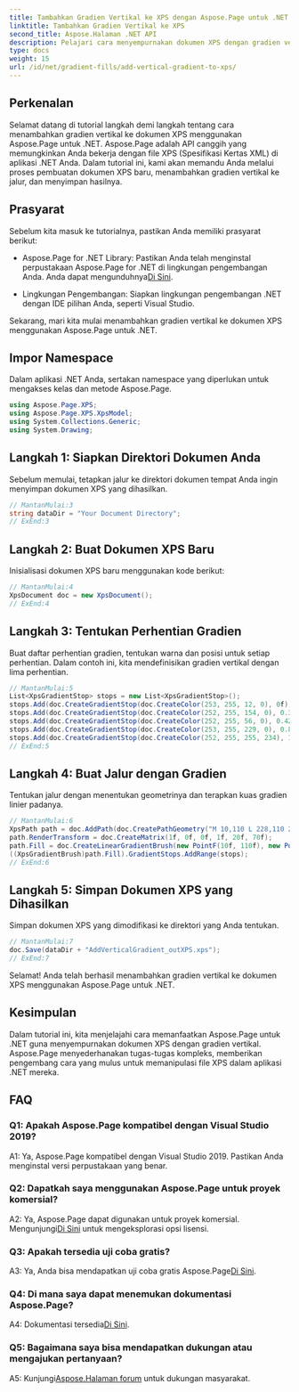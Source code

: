 ```yaml
---
title: Tambahkan Gradien Vertikal ke XPS dengan Aspose.Page untuk .NET
linktitle: Tambahkan Gradien Vertikal ke XPS
second_title: Aspose.Halaman .NET API
description: Pelajari cara menyempurnakan dokumen XPS dengan gradien vertikal menggunakan Aspose.Page untuk .NET. Ikuti panduan langkah demi langkah kami untuk integrasi yang lancar.
type: docs
weight: 15
url: /id/net/gradient-fills/add-vertical-gradient-to-xps/
---
```

## Perkenalan

Selamat datang di tutorial langkah demi langkah tentang cara menambahkan gradien vertikal ke dokumen XPS menggunakan Aspose.Page untuk .NET. Aspose.Page adalah API canggih yang memungkinkan Anda bekerja dengan file XPS (Spesifikasi Kertas XML) di aplikasi .NET Anda. Dalam tutorial ini, kami akan memandu Anda melalui proses pembuatan dokumen XPS baru, menambahkan gradien vertikal ke jalur, dan menyimpan hasilnya.

## Prasyarat

Sebelum kita masuk ke tutorialnya, pastikan Anda memiliki prasyarat berikut:

-  Aspose.Page for .NET Library: Pastikan Anda telah menginstal perpustakaan Aspose.Page for .NET di lingkungan pengembangan Anda. Anda dapat mengunduhnya[Di Sini](https://releases.aspose.com/page/net/).

- Lingkungan Pengembangan: Siapkan lingkungan pengembangan .NET dengan IDE pilihan Anda, seperti Visual Studio.

Sekarang, mari kita mulai menambahkan gradien vertikal ke dokumen XPS menggunakan Aspose.Page untuk .NET.

## Impor Namespace

Dalam aplikasi .NET Anda, sertakan namespace yang diperlukan untuk mengakses kelas dan metode Aspose.Page.

```csharp
using Aspose.Page.XPS;
using Aspose.Page.XPS.XpsModel;
using System.Collections.Generic;
using System.Drawing;
```

## Langkah 1: Siapkan Direktori Dokumen Anda

Sebelum memulai, tetapkan jalur ke direktori dokumen tempat Anda ingin menyimpan dokumen XPS yang dihasilkan.

```csharp
// MantanMulai:3
string dataDir = "Your Document Directory";
// ExEnd:3
```

## Langkah 2: Buat Dokumen XPS Baru

Inisialisasi dokumen XPS baru menggunakan kode berikut:

```csharp
// MantanMulai:4
XpsDocument doc = new XpsDocument();
// ExEnd:4
```

## Langkah 3: Tentukan Perhentian Gradien

Buat daftar perhentian gradien, tentukan warna dan posisi untuk setiap perhentian. Dalam contoh ini, kita mendefinisikan gradien vertikal dengan lima perhentian.

```csharp
// MantanMulai:5
List<XpsGradientStop> stops = new List<XpsGradientStop>();
stops.Add(doc.CreateGradientStop(doc.CreateColor(253, 255, 12, 0), 0f));
stops.Add(doc.CreateGradientStop(doc.CreateColor(252, 255, 154, 0), 0.359375f));
stops.Add(doc.CreateGradientStop(doc.CreateColor(252, 255, 56, 0), 0.424805f));
stops.Add(doc.CreateGradientStop(doc.CreateColor(253, 255, 229, 0), 0.879883f));
stops.Add(doc.CreateGradientStop(doc.CreateColor(252, 255, 255, 234), 1f));
// ExEnd:5
```

## Langkah 4: Buat Jalur dengan Gradien

Tentukan jalur dengan menentukan geometrinya dan terapkan kuas gradien linier padanya.

```csharp
// MantanMulai:6
XpsPath path = doc.AddPath(doc.CreatePathGeometry("M 10,110 L 228,110 228,200 10,200"));
path.RenderTransform = doc.CreateMatrix(1f, 0f, 0f, 1f, 20f, 70f);
path.Fill = doc.CreateLinearGradientBrush(new PointF(10f, 110f), new PointF(10f, 200f));
((XpsGradientBrush)path.Fill).GradientStops.AddRange(stops);
// ExEnd:6
```

## Langkah 5: Simpan Dokumen XPS yang Dihasilkan

Simpan dokumen XPS yang dimodifikasi ke direktori yang Anda tentukan.

```csharp
// MantanMulai:7
doc.Save(dataDir + "AddVerticalGradient_outXPS.xps");
// ExEnd:7
```

Selamat! Anda telah berhasil menambahkan gradien vertikal ke dokumen XPS menggunakan Aspose.Page untuk .NET.

## Kesimpulan

Dalam tutorial ini, kita menjelajahi cara memanfaatkan Aspose.Page untuk .NET guna menyempurnakan dokumen XPS dengan gradien vertikal. Aspose.Page menyederhanakan tugas-tugas kompleks, memberikan pengembang cara yang mulus untuk memanipulasi file XPS dalam aplikasi .NET mereka.

## FAQ

### Q1: Apakah Aspose.Page kompatibel dengan Visual Studio 2019?

A1: Ya, Aspose.Page kompatibel dengan Visual Studio 2019. Pastikan Anda menginstal versi perpustakaan yang benar.

### Q2: Dapatkah saya menggunakan Aspose.Page untuk proyek komersial?

 A2: Ya, Aspose.Page dapat digunakan untuk proyek komersial. Mengunjungi[Di Sini](https://purchase.aspose.com/buy) untuk mengeksplorasi opsi lisensi.

### Q3: Apakah tersedia uji coba gratis?

 A3: Ya, Anda bisa mendapatkan uji coba gratis Aspose.Page[Di Sini](https://releases.aspose.com/).

### Q4: Di mana saya dapat menemukan dokumentasi Aspose.Page?

 A4: Dokumentasi tersedia[Di Sini](https://reference.aspose.com/page/net/).

### Q5: Bagaimana saya bisa mendapatkan dukungan atau mengajukan pertanyaan?

 A5: Kunjungi[Aspose.Halaman forum](https://forum.aspose.com/c/page/39) untuk dukungan masyarakat.